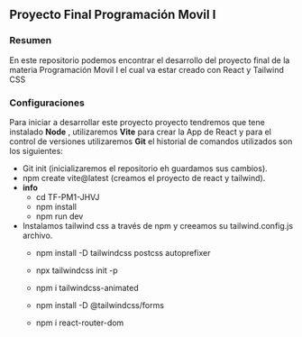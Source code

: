 ## Proyecto Final Programación Movil I
### Resumen
En este repositorio podemos encontrar el desarrollo del proyecto final de la materia Programación Movil I
el cual va estar creado con React y Tailwind CSS

### Configuraciones
Para iniciar a desarrollar este proyecto proyecto tendremos que tene instalado **Node** , utilizaremos **Vite** para crear la App de React y para el control de versiones utilizaremos **Git** el historial de comandos utilizados son los siguientes:
* Git init (inicializaremos el repositorio eh guardamos sus cambios).
* npm create vite@latest (creamos el proyecto de react y tailwind).
* **info** 
    - cd TF-PM1-JHVJ
    - npm install   
    - npm run dev  
* Instalamos tailwind css a través de npm y creeamos su tailwind.config.js archivo.
    - npm install -D tailwindcss postcss autoprefixer
    - npx tailwindcss init -p
    - npm i tailwindcss-animated
    - npm install -D @tailwindcss/forms
    
    - npm i react-router-dom